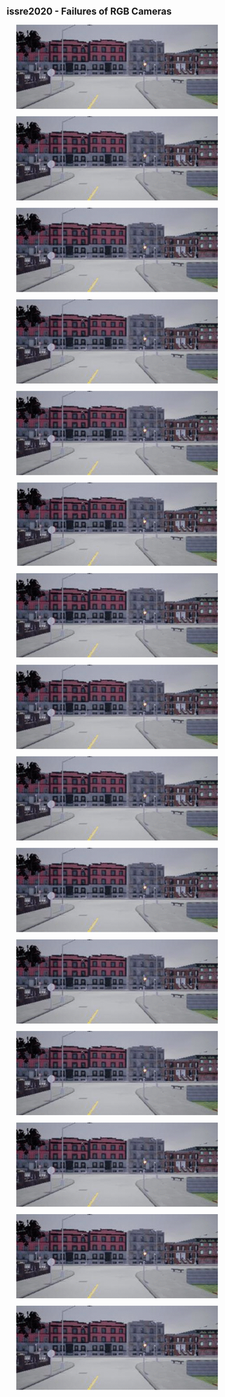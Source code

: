 ## issre2020 - Failures of RGB Cameras


<center>
  
![Banding](https://github.com/XYZ121212/issre2020/blob/master/READMEimages/banding.gif)

![Black](https://github.com/XYZ121212/issre2020/blob/master/READMEimages/black.gif)

![Blurred](https://github.com/XYZ121212/issre2020/blob/master/READMEimages/blurred.gif)

![White (Brightness)](https://github.com/XYZ121212/issre2020/blob/master/READMEimages/brighWhite.gif)

![Broken Lens](https://github.com/XYZ121212/issre2020/blob/master/READMEimages/brighWhite.gif)

![Chromatic Aberration Correction](https://github.com/XYZ121212/issre2020/blob/master/READMEimages/chromaberr.gif)

![Condensation](https://github.com/XYZ121212/issre2020/blob/master/READMEimages/condens.gif)

![Dead Pixel](https://github.com/XYZ121212/issre2020/blob/master/READMEimages/deadpixel.gif)

![Dirty Int. - Dirty Ext.](https://github.com/XYZ121212/issre2020/blob/master/READMEimages/dirty.gif)

![No Bayer Filter](https://github.com/XYZ121212/issre2020/blob/master/READMEimages/greyscale.gif)

![Ice](https://github.com/XYZ121212/issre2020/blob/master/READMEimages/ice.gif)

![Noise Reduction](https://github.com/XYZ121212/issre2020/blob/master/READMEimages/noise.gif)

![No Demosaicing](https://github.com/XYZ121212/issre2020/blob/master/READMEimages/noodemos.gif)

![Rain](https://github.com/XYZ121212/issre2020/blob/master/READMEimages/rain.gif)

![No Sharpness Correction](https://github.com/XYZ121212/issre2020/blob/master/READMEimages/sharpness.gif)

</center>
